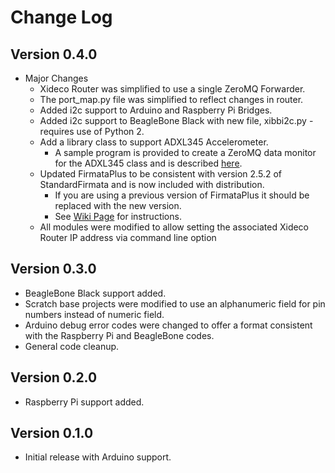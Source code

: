 # Change Log

## Version 0.4.0

* Major Changes
    * Xideco Router was simplified to use a single ZeroMQ Forwarder.
    * The port_map.py file was simplified to reflect changes in router.
    * Added i2c support to Arduino and Raspberry Pi Bridges.
    * Added i2c support to BeagleBone Black with new file, xibbi2c.py - requires use of Python 2.
    * Add a library class to support ADXL345 Accelerometer.
        * A sample program is provided to create a ZeroMQ data monitor for the ADXL345 class and is described [here](https://github.com/MrYsLab/xideco/wiki/ADXL345-Accelerometer). 
    * Updated FirmataPlus to be consistent with version 2.5.2 of StandardFirmata and is now included with distribution.
        * If you are using a previous version of FirmataPlus it should be replaced with the new version.
        * See [Wiki Page](https://github.com/MrYsLab/xideco/wiki/Uploading-FirmataPlus-to-Arduino) for instructions.
    * All modules were modified to allow setting the associated Xideco Router IP address via command line option


## Version 0.3.0

* BeagleBone Black support added.
* Scratch base projects were modified to use an alphanumeric field for pin numbers instead of numeric field.
* Arduino debug error codes were changed to offer a format consistent with the Raspberry Pi and BeagleBone codes.
* General code cleanup.

## Version 0.2.0

* Raspberry Pi support added.

## Version 0.1.0

* Initial release with Arduino support.